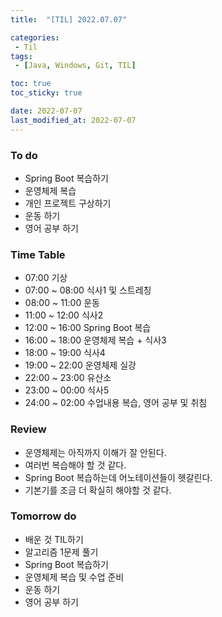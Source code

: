 ```yaml
---
title:  "[TIL] 2022.07.07"

categories:
 - Til
tags:
 - [Java, Windows, Git, TIL]

toc: true
toc_sticky: true

date: 2022-07-07
last_modified_at: 2022-07-07
---
```


### To do 
- Spring Boot 복습하기
- 운영체제 복습
- 개인 프로젝트 구상하기
- 운동 하기
- 영어 공부 하기   


### Time Table
- 07:00 기상
- 07:00 ~ 08:00 식사1 및 스트레칭
- 08:00 ~ 11:00 운동
- 11:00 ~ 12:00 식사2
- 12:00 ~ 16:00 Spring Boot 복습
- 16:00 ~ 18:00 운영체제 복습 + 식사3
- 18:00 ~ 19:00 식사4
- 19:00 ~ 22:00 운영체제 실강
- 22:00 ~ 23:00 유산소
- 23:00 ~ 00:00 식사5
- 24:00 ~ 02:00 수업내용 복습, 영어 공부 및 취침                   


### Review
- 운영체제는 아직까지 이해가 잘 안된다.
- 여러번 복습해야 할 것 같다.
- Spring Boot 복습하는데 어노테이션들이 헷갈린다.
- 기본기를 조금 더 확실히 해야할 것 같다.         
 


### Tomorrow do
- 배운 것 TIL하기
- 알고리즘 1문제 풀기
- Spring Boot 복습하기
- 운영체제 복습 및 수업 준비
- 운동 하기
- 영어 공부 하기

